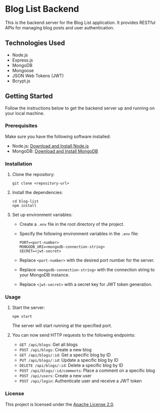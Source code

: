 # Blog List Backend

This is the backend server for the Blog List application. It provides RESTful APIs for managing blog posts and user authentication.

## Technologies Used

- Node.js
- Express.js
- MongoDB
- Mongoose
- JSON Web Tokens (JWT)
- Bcrypt.js

## Getting Started

Follow the instructions below to get the backend server up and running on your local machine.

### Prerequisites

Make sure you have the following software installed:

- Node.js: [Download and Install Node.js](https://nodejs.org)
- MongoDB: [Download and Install MongoDB](https://www.mongodb.com/try/download/community)

### Installation

1. Clone the repository:

   ```shell
   git clone <repository-url>
   ```

2. Install the dependencies:

   ```shell
   cd blog-list
   npm install
   ```

3. Set up environment variables:

   - Create a `.env` file in the root directory of the project.
   - Specify the following environment variables in the `.env` file:

     ```shell
     PORT=<port-number>
     MONGODB_URI=<mongodb-connection-string>
     SECRET=<jwt-secret>
     ```

   - Replace `<port-number>` with the desired port number for the server.
   - Replace `<mongodb-connection-string>` with the connection string to your MongoDB instance.
   - Replace `<jwt-secret>` with a secret key for JWT token generation.

### Usage

1. Start the server:

   ```shell
   npm start
   ```

   The server will start running at the specified port.

2. You can now send HTTP requests to the following endpoints:

   - `GET /api/blogs`: Get all blogs
   - `POST /api/blogs`: Create a new blog
   - `GET /api/blogs/:id`: Get a specific blog by ID
   - `PUT /api/blogs/:id`: Update a specific blog by ID
   - `DELETE /api/blogs/:id`: Delete a specific blog by ID
   - `POST /api/blogs/:id/comments`: Place a comment on a specific blog
   - `POST /api/users`: Create a new user
   - `POST /api/login`: Authenticate user and receive a JWT token

### License

This project is licensed under the [Apache License 2.0](LICENSE).
